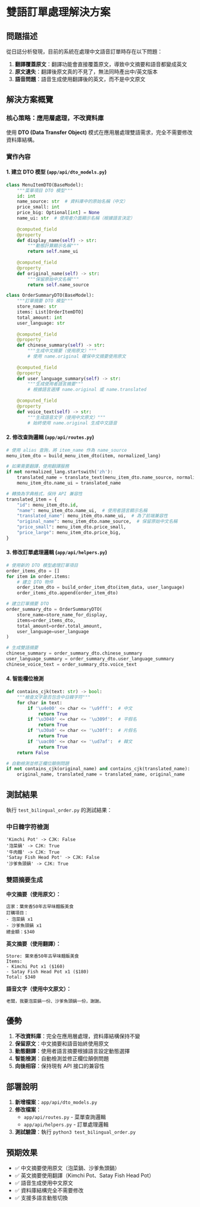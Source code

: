 # 雙語訂單處理解決方案

## 問題描述

從日誌分析發現，目前的系統在處理中文語音訂單時存在以下問題：

1. **翻譯覆蓋原文**：翻譯功能會直接覆蓋原文，導致中文摘要和語音都變成英文
2. **原文遺失**：翻譯後原文真的不見了，無法同時產出中/英文版本
3. **語音問題**：語音生成使用翻譯後的英文，而不是中文原文

## 解決方案概覽

### 核心策略：應用層處理，不改資料庫

使用 **DTO (Data Transfer Object)** 模式在應用層處理雙語需求，完全不需要修改資料庫結構。

### 實作內容

#### 1. 建立 DTO 模型 (`app/api/dto_models.py`)

```python
class MenuItemDTO(BaseModel):
    """菜單項目 DTO 模型"""
    id: int
    name_source: str  # 資料庫中的原始名稱（中文）
    price_small: int
    price_big: Optional[int] = None
    name_ui: str  # 使用者介面顯示名稱（根據語言決定）
    
    @computed_field
    @property
    def display_name(self) -> str:
        """動態計算顯示名稱"""
        return self.name_ui
    
    @computed_field
    @property
    def original_name(self) -> str:
        """保留原始中文名稱"""
        return self.name_source

class OrderSummaryDTO(BaseModel):
    """訂單摘要 DTO 模型"""
    store_name: str
    items: List[OrderItemDTO]
    total_amount: int
    user_language: str
    
    @computed_field
    @property
    def chinese_summary(self) -> str:
        """生成中文摘要（使用原文）"""
        # 使用 name.original 確保中文摘要使用原文
    
    @computed_field
    @property
    def user_language_summary(self) -> str:
        """生成使用者語言摘要"""
        # 根據語言選擇 name.original 或 name.translated
    
    @computed_field
    @property
    def voice_text(self) -> str:
        """生成語音文字（使用中文原文）"""
        # 始終使用 name.original 生成中文語音
```

#### 2. 修改查詢邏輯 (`app/api/routes.py`)

```python
# 使用 alias 查詢，將 item_name 作為 name_source
menu_item_dto = build_menu_item_dto(item, normalized_lang)

# 如果需要翻譯，使用翻譯服務
if not normalized_lang.startswith('zh'):
    translated_name = translate_text(menu_item_dto.name_source, normalized_lang)
    menu_item_dto.name_ui = translated_name

# 轉換為字典格式，保持 API 兼容性
translated_item = {
    "id": menu_item_dto.id,
    "name": menu_item_dto.name_ui,  # 使用者語言顯示名稱
    "translated_name": menu_item_dto.name_ui,  # 為了前端兼容性
    "original_name": menu_item_dto.name_source,  # 保留原始中文名稱
    "price_small": menu_item_dto.price_small,
    "price_large": menu_item_dto.price_big,
}
```

#### 3. 修改訂單處理邏輯 (`app/api/helpers.py`)

```python
# 使用新的 DTO 模型處理訂單項目
order_items_dto = []
for item in order.items:
    # 建立 DTO 物件
    order_item_dto = build_order_item_dto(item_data, user_language)
    order_items_dto.append(order_item_dto)

# 建立訂單摘要 DTO
order_summary_dto = OrderSummaryDTO(
    store_name=store_name_for_display,
    items=order_items_dto,
    total_amount=order.total_amount,
    user_language=user_language
)

# 生成雙語摘要
chinese_summary = order_summary_dto.chinese_summary
user_language_summary = order_summary_dto.user_language_summary
chinese_voice_text = order_summary_dto.voice_text
```

#### 4. 智能欄位檢測

```python
def contains_cjk(text: str) -> bool:
    """檢查文字是否包含中日韓字符"""
    for char in text:
        if '\u4e00' <= char <= '\u9fff':  # 中文
            return True
        if '\u3040' <= char <= '\u309f':  # 平假名
            return True
        if '\u30a0' <= char <= '\u30ff':  # 片假名
            return True
        if '\uac00' <= char <= '\ud7af':  # 韓文
            return True
    return False

# 自動檢測並修正欄位顛倒問題
if not contains_cjk(original_name) and contains_cjk(translated_name):
    original_name, translated_name = translated_name, original_name
```

## 測試結果

執行 `test_bilingual_order.py` 的測試結果：

### 中日韓字符檢測
```
'Kimchi Pot' -> CJK: False
'泡菜鍋' -> CJK: True
'牛肉麵' -> CJK: True
'Satay Fish Head Pot' -> CJK: False
'沙爹魚頭鍋' -> CJK: True
```

### 雙語摘要生成

**中文摘要（使用原文）：**
```
店家：葉來香50年古早味麵飯美食
訂購項目：
- 泡菜鍋 x1
- 沙爹魚頭鍋 x1
總金額：$340
```

**英文摘要（使用翻譯）：**
```
Store: 葉來香50年古早味麵飯美食
Items:
- Kimchi Pot x1 ($160)
- Satay Fish Head Pot x1 ($180)
Total: $340
```

**語音文字（使用中文原文）：**
```
老闆，我要泡菜鍋一份、沙爹魚頭鍋一份，謝謝。
```

## 優勢

1. **不改資料庫**：完全在應用層處理，資料庫結構保持不變
2. **保留原文**：中文摘要和語音始終使用原文
3. **動態翻譯**：使用者語言摘要根據語言設定動態選擇
4. **智能檢測**：自動檢測並修正欄位顛倒問題
5. **向後相容**：保持現有 API 接口的兼容性

## 部署說明

1. **新增檔案**：`app/api/dto_models.py`
2. **修改檔案**：
   - `app/api/routes.py` - 菜單查詢邏輯
   - `app/api/helpers.py` - 訂單處理邏輯
3. **測試驗證**：執行 `python3 test_bilingual_order.py`

## 預期效果

- ✅ 中文摘要使用原文（泡菜鍋、沙爹魚頭鍋）
- ✅ 英文摘要使用翻譯（Kimchi Pot、Satay Fish Head Pot）
- ✅ 語音生成使用中文原文
- ✅ 資料庫結構完全不需要修改
- ✅ 支援多語言動態切換
